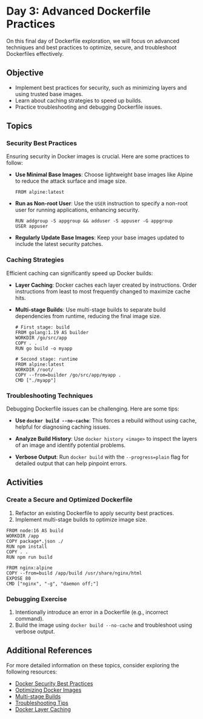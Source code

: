 
# Day 3: Advanced Dockerfile Practices

On this final day of Dockerfile exploration, we will focus on advanced techniques and best practices to optimize, secure, and troubleshoot Dockerfiles effectively.

## Objective

- Implement best practices for security, such as minimizing layers and using trusted base images.
- Learn about caching strategies to speed up builds.
- Practice troubleshooting and debugging Dockerfile issues.

## Topics

### Security Best Practices

Ensuring security in Docker images is crucial. Here are some practices to follow:

- **Use Minimal Base Images**: Choose lightweight base images like Alpine to reduce the attack surface and image size.

  ```
  FROM alpine:latest
  ```

- **Run as Non-root User**: Use the `USER` instruction to specify a non-root user for running applications, enhancing security.

  ```
  RUN addgroup -S appgroup && adduser -S appuser -G appgroup
  USER appuser
  ```

- **Regularly Update Base Images**: Keep your base images updated to include the latest security patches.

### Caching Strategies

Efficient caching can significantly speed up Docker builds:

- **Layer Caching**: Docker caches each layer created by instructions. Order instructions from least to most frequently changed to maximize cache hits.

- **Multi-stage Builds**: Use multi-stage builds to separate build dependencies from runtime, reducing the final image size.

  ```
  # First stage: build
  FROM golang:1.19 AS builder
  WORKDIR /go/src/app
  COPY . .
  RUN go build -o myapp

  # Second stage: runtime
  FROM alpine:latest
  WORKDIR /root/
  COPY --from=builder /go/src/app/myapp .
  CMD ["./myapp"]
  ```

### Troubleshooting Techniques

Debugging Dockerfile issues can be challenging. Here are some tips:

- **Use `docker build --no-cache`**: This forces a rebuild without using cache, helpful for diagnosing caching issues.

- **Analyze Build History**: Use `docker history <image>` to inspect the layers of an image and identify potential problems.

- **Verbose Output**: Run `docker build` with the `--progress=plain` flag for detailed output that can help pinpoint errors.

## Activities

### Create a Secure and Optimized Dockerfile

1. Refactor an existing Dockerfile to apply security best practices.
2. Implement multi-stage builds to optimize image size.

  ```
  FROM node:16 AS build
  WORKDIR /app
  COPY package*.json ./
  RUN npm install
  COPY . .
  RUN npm run build

  FROM nginx:alpine
  COPY --from=build /app/build /usr/share/nginx/html
  EXPOSE 80
  CMD ["nginx", "-g", "daemon off;"]
  ```

### Debugging Exercise

1. Intentionally introduce an error in a Dockerfile (e.g., incorrect command).
2. Build the image using `docker build --no-cache` and troubleshoot using verbose output.

## Additional References

For more detailed information on these topics, consider exploring the following resources:

- [Docker Security Best Practices](https://docs.docker.com/engine/security/security/)
- [Optimizing Docker Images](https://docs.docker.com/develop/develop-images/dockerfile_best-practices/#optimize-for-the-build-cache)
- [Multi-stage Builds](https://docs.docker.com/develop/develop-images/multistage-build/)
- [Troubleshooting Tips](https://docs.docker.com/config/containers/troubleshoot/)
- [Docker Layer Caching](https://www.docker.com/blog/advanced-dockerfiles-faster-builds-and-smaller-images-using-buildkit-and-multistage-builds/)
